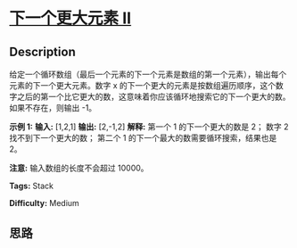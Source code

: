 # [下一个更大元素 II][title]

## Description

给定一个循环数组（最后一个元素的下一个元素是数组的第一个元素），输出每个元素的下一个更大元素。数字 x
的下一个更大的元素是按数组遍历顺序，这个数字之后的第一个比它更大的数，这意味着你应该循环地搜索它的下一个更大的数。如果不存在，则输出 -1。

**示例 1:**
            **输入:** [1,2,1]    **输出:** [2,-1,2]    **解释:** 第一个 1 的下一个更大的数是 2；    数字 2 找不到下一个更大的数；     第二个 1 的下一个最大的数需要循环搜索，结果也是 2。    

**注意:** 输入数组的长度不会超过 10000。


**Tags:** Stack

**Difficulty:** Medium

## 思路

[title]: https://leetcode-cn.com/problems/next-greater-element-ii

